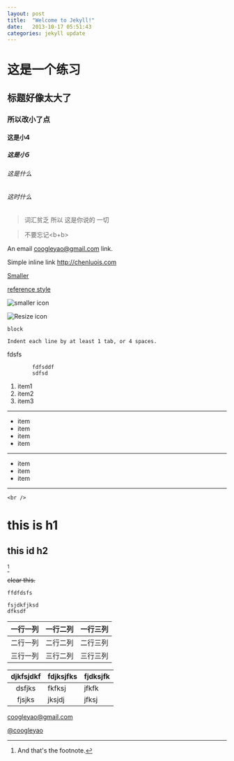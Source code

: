 ```yaml
---
layout: post
title:  "Welcome to Jekyll!"
date:   2013-10-17 05:51:43
categories: jekyll update
---
```

#  这是一个练习

## 标题好像太大了

### 所以改小了点

####  这是小4

##### 这是小5

###### 这是什么 

###### 这时什么 

> 词汇贫乏
> 所以
> 这是你说的
> 一切

> 不要忘记&lt;b+b&gt;

An email <coogleyao@gmail.com> link.

Simple inline link <http://chenluois.com>

[Smaller](http://shit.com)

[reference style][id]

[id]: http://baidu.com '百度'

![smaller icon](http://smallerapp.com/favicon.ico "什么瓶")

![Resize icon][2]

[2]:http://resizesafari.com/favicon.ico "Title"

`block`

	Indent each line by at least 1 tab, or 4 spaces.
	
	
fdsfs

			fdfsddf
			sdfsd
			
1. item1
2. item2
3. item3

___

* item
* item
* item
* item

___

- item
- item
- item
  
___

`<br />`

this is h1
========

this id h2
----------

[^1]

[^1]: And that's the footnote.

~~clear this.~~

```
ffdfdsfs
```

	fsjdkfjksd
	dfksdf

一行一列|一行二列|一行三列
-------|------|--------
二行一列|二行二列|二行三列
三行一列|三行二列|三行三列

djkfsjdkf|fdjksjfks|fjdksjfk
:--------:|:--------|:--------
dsfjks|fkfksj|jfkfk
fjsjks|jksjdj|jfksj


<coogleyao@gmail.com>

[@coogleyao](http://twitter.com/chenluosi "nihao")


